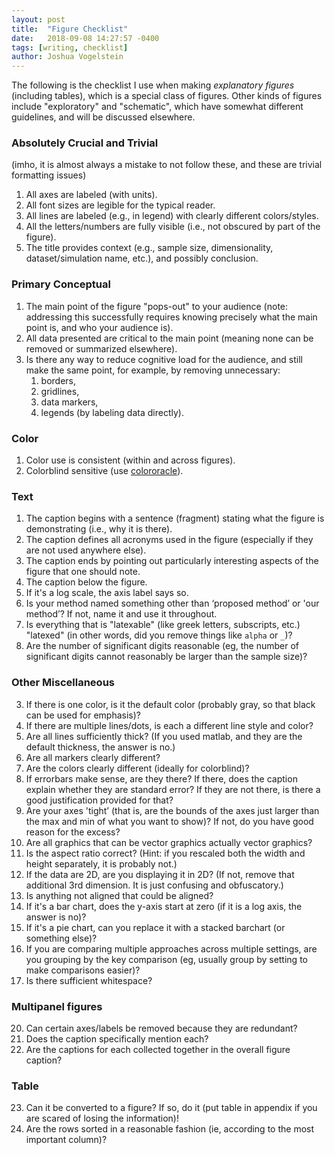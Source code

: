 ```yaml
---
layout: post
title:  "Figure Checklist"
date:   2018-09-08 14:27:57 -0400
tags: [writing, checklist]
author: Joshua Vogelstein
---
```


The following is the checklist I use when making  *explanatory figures* (including tables), which is a special class of figures. Other kinds of figures include "exploratory" and "schematic", which have somewhat different guidelines, and will be discussed elsewhere.


### Absolutely Crucial and Trivial

(imho, it is almost always a mistake to not follow these, and these are trivial formatting issues)

1. All axes are labeled (with units).
3. All font sizes are legible for the typical reader.
4. All lines are labeled (e.g., in legend) with clearly different colors/styles.
6. All the letters/numbers are fully visible (i.e., not obscured by part of the figure).
8. The title provides context (e.g., sample size, dimensionality, dataset/simulation name, etc.), and possibly conclusion.



### Primary Conceptual

1. The main point of the figure "pops-out" to your audience (note: addressing this  successfully requires knowing precisely what the main point is, and who your audience is).
3. All data presented are critical to the main point (meaning none can be removed or summarized elsewhere).
2. Is there any way to reduce cognitive load for the audience, and still make the same point, for example, by removing unnecessary:
    1. borders,
    2. gridlines,
    3. data markers,
    5. legends (by labeling data directly).


### Color

1. Color use is consistent (within and across figures).
2. Colorblind sensitive (use [colororacle](https://colororacle.org/)).



### Text


1. The caption begins with a sentence (fragment) stating what the figure is demonstrating (i.e., why it is there).  
2. The caption defines all acronyms used in the figure (especially if they are not used anywhere else).
3. The caption ends by pointing out particularly interesting aspects of the figure that one should note.
5. The caption below the figure.
6. If it's a log scale, the axis label says so.
5. Is your method named something other than ‘proposed method’ or 'our method’? If not, name it and use it throughout.
9. Is everything that is "latexable" (like greek letters, subscripts, etc.) "latexed" (in other words, did you remove things like `alpha` or `_`)?
14. Are the number of significant digits reasonable (eg, the number of significant digits cannot reasonably be larger than the sample size)?


### Other Miscellaneous

3. If there is one color, is it the default color (probably gray, so that black can be used for emphasis)?
4. If there are multiple lines/dots, is each a different line style and color?
5. Are all lines sufficiently thick? (If you used matlab, and they are the default thickness, the answer is no.)
6. Are all markers clearly different?
7. Are the colors clearly different (ideally for colorblind)?
10. If errorbars make sense, are they there?  If there, does the caption explain whether they are standard error? If they are not there, is there a good justification provided for that?
12. Are your axes 'tight’ (that is, are the bounds of the axes just larger than the max and min of what you want to show)? If not, do you have good reason for the excess?
13. Are all graphics that can be vector graphics actually vector graphics?
15. Is the aspect ratio correct? (Hint: if you rescaled both the width and height separately, it is probably not.)
16. If the data are 2D, are you displaying it in 2D? (If not, remove that additional 3rd dimension. It is just confusing and obfuscatory.)
17. Is anything not aligned that could be aligned?
18. If it's a bar chart, does the y-axis start at zero (if it is a log axis, the answer is no)?  
19. If it's a pie chart, can you replace it with a stacked barchart (or something else)?
20.  If you are comparing multiple approaches across multiple settings, are you grouping by the key comparison (eg, usually group by setting to make comparisons easier)?
6. Is there sufficient whitespace?


### Multipanel figures

20. Can certain axes/labels be removed because they are redundant?
21. Does the caption specifically mention each?
22. Are the captions for each collected together in the overall figure caption?

### Table

23. Can it be converted to a figure? If so, do it (put table in appendix if you are scared of losing the information)!
24. Are the rows sorted in a reasonable fashion (ie, according to the most important column)?
